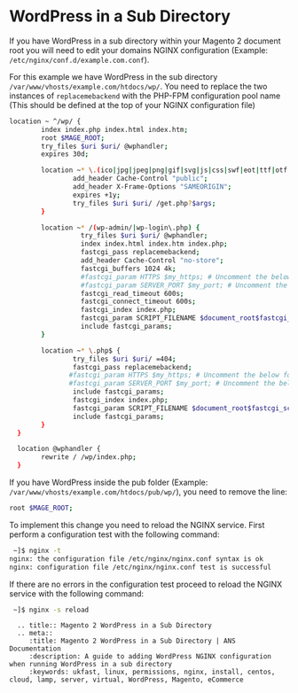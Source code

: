 # WordPress in a Sub Directory

If you have WordPress in a sub directory within your Magento 2 document root you will need to edit your domains NGINX configuration (Example: `/etc/nginx/conf.d/example.com.conf`).

For this example we have WordPress in the sub directory `/var/www/vhosts/example.com/htdocs/wp/`. You need to replace the two instances of `replacemebackend` with the PHP-FPM configuration pool name (This should be defined at the top of your NGINX configuration file)

```bash
location ~ ^/wp/ {
        index index.php index.html index.htm;
        root $MAGE_ROOT;
        try_files $uri $uri/ @wphandler;
        expires 30d;

        location ~* \.(ico|jpg|jpeg|png|gif|svg|js|css|swf|eot|ttf|otf|woff|woff2)$ {
                add_header Cache-Control "public";
                add_header X-Frame-Options "SAMEORIGIN";
                expires +1y;
                try_files $uri $uri/ /get.php?$args;
        }

        location ~* /(wp-admin/|wp-login\.php) {
                  try_files $uri $uri/ @wphandler;
                  index index.html index.htm index.php;
                  fastcgi_pass replacemebackend;
                  add_header Cache-Control "no-store";
                  fastcgi_buffers 1024 4k;
                  #fastcgi_param HTTPS $my_https; # Uncomment the below for SSL offloading
                  #fastcgi_param SERVER_PORT $my_port; # Uncomment the below for SSL offloading
                  fastcgi_read_timeout 600s;
                  fastcgi_connect_timeout 600s;
                  fastcgi_index index.php;
                  fastcgi_param SCRIPT_FILENAME $document_root$fastcgi_script_name;
                  include fastcgi_params;
        }

        location ~* \.php$ {
                try_files $uri $uri/ =404;
                fastcgi_pass replacemebackend;
               #fastcgi_param HTTPS $my_https; # Uncomment the below for SSL offloading
               #fastcgi_param SERVER_PORT $my_port; # Uncomment the below for SSL offloading
                include fastcgi_params;
                fastcgi_index index.php;
                fastcgi_param SCRIPT_FILENAME $document_root$fastcgi_script_name;
                include fastcgi_params;
        }
  }

  location @wphandler {
        rewrite / /wp/index.php;
  }
```

If you have WordPress inside the pub folder (Example: `/var/www/vhosts/example.com/htdocs/pub/wp/`), you need to remove the line:


```bash
root $MAGE_ROOT;
```

To implement this change you need to reload the NGINX service. First perform a configuration test with the following command:

```bash
 ~]$ nginx -t
nginx: the configuration file /etc/nginx/nginx.conf syntax is ok
nginx: configuration file /etc/nginx/nginx.conf test is successful
```

If there are no errors in the configuration test proceed to reload the NGINX service with the following command:

```bash
 ~]$ nginx -s reload
```

```eval_rst
  .. title:: Magento 2 WordPress in a Sub Directory
  .. meta::
     :title: Magento 2 WordPress in a Sub Directory | ANS Documentation
     :description: A guide to adding WordPress NGINX configuration when running WordPress in a sub directory
     :keywords: ukfast, linux, permissions, nginx, install, centos, cloud, lamp, server, virtual, WordPress, Magento, eCommerce
```
